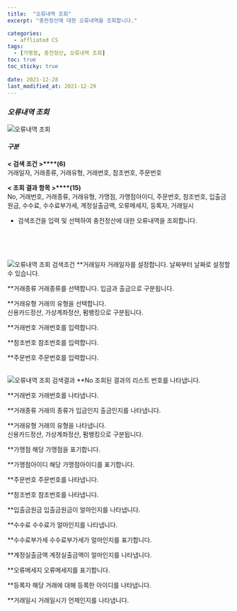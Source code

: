 ```yaml
---
title:  "오류내역 조회"
excerpt: "충전정산에 대한 오류내역을 조회합니다."

categories:
  - affliated CS
tags:
  - [가맹점, 충전정산, 오류내역 조회]
toc: true
toc_sticky: true
 
date: 2021-12-28
last_modified_at: 2021-12-29
---
```

### *오류내역 조회*
![오류내역 조회](https://user-images.githubusercontent.com/95394003/147640739-1bf021e1-2e6c-4f6f-b31c-8f6210735ccd.jpeg)

#### *구분* <br>
**< 검색 조건 >****(6)**
<br>거래일자, 거래종류, 거래유형, 거래번호, 참조번호, 주문번호

**< 조회 결과 항목 >****(15)**
<br>No, 거래번호, 거래종류, 거래유형, 가맹점, 가맹점아이디, 주문번호, 참조번호, 입출금원금, 수수료, 수수료부가세, 계정실출금액, 오류메세지, 등록자, 거래일시


- 검색조건을 입력 및 선택하여 충전정산에 대한 오류내역을 조회합니다.
<br>
<br>


<br>

![오류내역 조회 검색조건](https://user-images.githubusercontent.com/95394003/147640748-f1ab755d-37e3-4834-9ace-ca4c366a49a2.jpeg)
**거래일자
거래일자를 설정합니다. 날짜부터 날짜로 설정할 수 있습니다.

**거래종류
거래종류를 선택합니다. 입금과 출금으로 구분됩니다.

**거래유형
거래의 유형을 선택합니다.<br>신용카드정산, 가상계좌정산, 펌뱅킹으로 구분됩니다.

**거래번호
거래번호를 입력합니다.

**참조번호
참조번호를 입력합니다.

**주문번호
주문번호를 입력합니다.
<br>
<br>

![오류내역 조회 검색결과](https://user-images.githubusercontent.com/95394003/147640758-8ffe539d-7351-42fd-b730-161b21a7e1e1.jpeg)
**No
조회된 결과의 리스트 번호를 나타냅니다.

**거래번호
거래번호를 나타냅니다.

**거래종류
거래의 종류가 입금인지 출금인지를 나타냅니다.

**거래유형
거래의 유형을 나타냅니다.<br>
신용카드정산, 가상계좌정산, 펌뱅킹으로 구분됩니다.

**가맹점
해당 가맹점을 표기합니다.

**가맹점아이디
해당 가맹점아이디를 표기합니다.

**주문번호
주문번호를 나타냅니다.

**참조번호
참조번호를 나타냅니다.

**입출금원금
입출금원금이 얼마인지를 나타냅니다.

**수수료
수수료가 얼마인지를 나타냅니다.

**수수료부가세
수수료부가세가 얼마인지를 표기합니다.

**계정실출금액
계정실출금액이 얼마인지를 나타냅니다.

**오류메세지
오류메세지를 표기합니다.

**등록자
해당 거래에 대해 등록한 아이디를 나타냅니다.

**거래일시
거래일시가 언제인지를 나타냅니다.